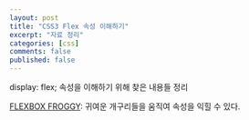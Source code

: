 ```yaml
---
layout: post
title: "CSS3 Flex 속성 이해하기"
excerpt: "자료 정리"
categories: [css]
comments: false
published: false
---
```


display: flex; 속성을 이해하기 위해 찾은 내용들 정리

[FLEXBOX FROGGY](http://flexboxfroggy.com/): 귀여운 개구리들을 움직여 속성을 익힐 수 있다.